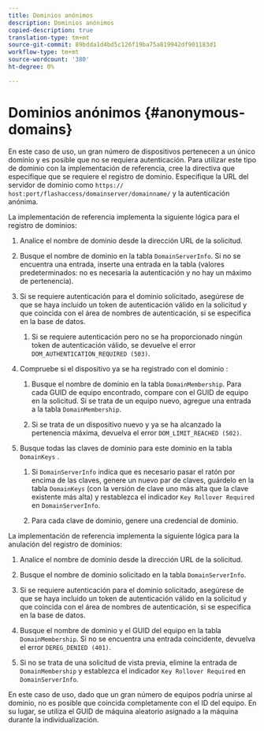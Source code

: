 ```yaml
---
title: Dominios anónimos
description: Dominios anónimos
copied-description: true
translation-type: tm+mt
source-git-commit: 89bdda1d4bd5c126f19ba75a819942df901183d1
workflow-type: tm+mt
source-wordcount: '380'
ht-degree: 0%

---
```



# Dominios anónimos {#anonymous-domains}

En este caso de uso, un gran número de dispositivos pertenecen a un único dominio y es posible que no se requiera autenticación. Para utilizar este tipo de dominio con la implementación de referencia, cree la directiva que especifique que se requiere el registro de dominio. Especifique la URL del servidor de dominio como `https:// host:port/flashaccess/domainserver/domainname/` y la autenticación anónima.

La implementación de referencia implementa la siguiente lógica para el registro de dominios:

1. Analice el nombre de dominio desde la dirección URL de la solicitud.
1. Busque el nombre de dominio en la tabla `DomainServerInfo`. Si no se encuentra una entrada, inserte una entrada en la tabla (valores predeterminados: no es necesaria la autenticación y no hay un máximo de pertenencia).
1. Si se requiere autenticación para el dominio solicitado, asegúrese de que se haya incluido un token de autenticación válido en la solicitud y que coincida con el área de nombres de autenticación, si se especifica en la base de datos.

   1. Si se requiere autenticación pero no se ha proporcionado ningún token de autenticación válido, se devuelve el error `DOM_AUTHENTICATION_REQUIRED (503)`.

1. Compruebe si el dispositivo ya se ha registrado con el dominio :

   1. Busque el nombre de dominio en la tabla `DomainMembership`. Para cada GUID de equipo encontrado, compare con el GUID de equipo en la solicitud. Si se trata de un equipo nuevo, agregue una entrada a la tabla `DomainMembership`.

   1. Si se trata de un dispositivo nuevo y ya se ha alcanzado la pertenencia máxima, devuelva el error `DOM_LIMIT_REACHED (502)`.

1. Busque todas las claves de dominio para este dominio en la tabla `DomainKeys` .

   1. Si `DomainServerInfo` indica que es necesario pasar el ratón por encima de las claves, genere un nuevo par de claves, guárdelo en la tabla `DomainKeys` (con la versión de clave uno más alta que la clave existente más alta) y restablezca el indicador `Key Rollover Required` en `DomainServerInfo`.

   1. Para cada clave de dominio, genere una credencial de dominio.

La implementación de referencia implementa la siguiente lógica para la anulación del registro de dominios:

1. Analice el nombre de dominio desde la dirección URL de la solicitud.
1. Busque el nombre de dominio solicitado en la tabla `DomainServerInfo`.
1. Si se requiere autenticación para el dominio solicitado, asegúrese de que se haya incluido un token de autenticación válido en la solicitud y que coincida con el área de nombres de autenticación, si se especifica en la base de datos.
1. Busque el nombre de dominio y el GUID del equipo en la tabla `DomainMembership`. Si no se encuentra una entrada coincidente, devuelva el error `DEREG_DENIED (401)`.

1. Si no se trata de una solicitud de vista previa, elimine la entrada de `DomainMembership` y establezca el indicador `Key Rollover Required` en `DomainServerInfo`.

En este caso de uso, dado que un gran número de equipos podría unirse al dominio, no es posible que coincida completamente con el ID del equipo. En su lugar, se utiliza el GUID de máquina aleatorio asignado a la máquina durante la individualización.
